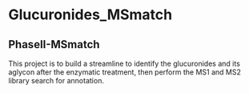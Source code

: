 # Glucuronides_MSmatch
## PhaseII-MSmatch
This project is to build a streamline to identify the glucuronides and its aglycon after the enzymatic treatment, then perform the MS1 and MS2 library search for annotation.